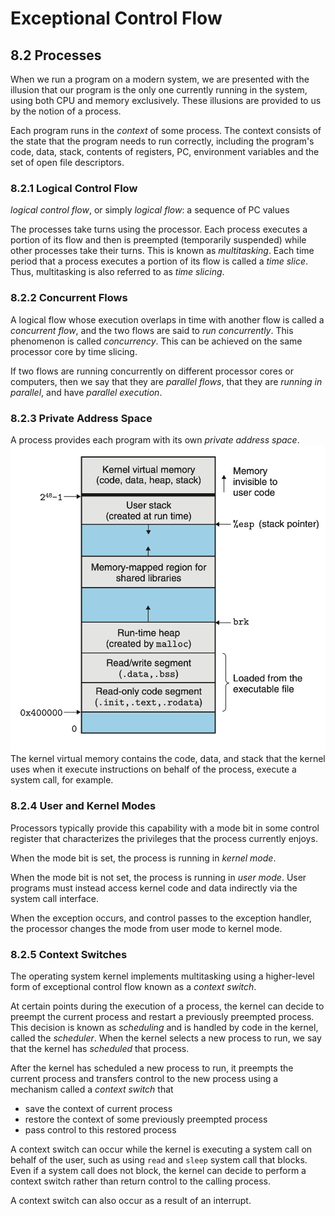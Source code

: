 # Exceptional Control Flow
## 8.2 Processes
When we run a program on a modern system, we are presented with the illusion that our program is the only one currently running in the system, using both CPU and memory exclusively. These illusions are provided to us by the notion of a process.

Each program runs in the *context* of some process. The context consists of the state that the program needs to run correctly, including the program's code, data, stack, contents of registers, PC, environment variables and the set of open file descriptors.

### 8.2.1 Logical Control Flow
*logical control flow*, or simply *logical flow*: a sequence of PC values

The processes take turns using the processor. Each process executes a portion of its flow and then is preempted (temporarily suspended) while other processes take their turns. This is known as *multitasking*. Each time period that a process executes a portion of its flow is called a *time slice*. Thus, multitasking is also referred to as *time slicing*.

### 8.2.2 Concurrent Flows
A logical flow whose execution overlaps in time with another flow is called a *concurrent flow*, and the two flows are said to *run concurrently*. This phenomenon is called *concurrency*. This can be achieved on the same processor core by time slicing.

If two flows are running concurrently on different processor cores or computers, then we say that they are *parallel flows*, that they are *running in parallel*, and have *parallel execution*.

### 8.2.3 Private Address Space
A process provides each program with its own *private address space*.
![](figures/figure8.13_private_address_space.png)
The kernel virtual memory contains the code, data, and stack that the kernel uses when it execute instructions on behalf of the process, execute a system call, for example.

### 8.2.4 User and Kernel Modes
Processors typically provide this capability with a mode bit in some control register that characterizes the privileges that the process currently enjoys. 

When the mode bit is set, the process is running in *kernel mode*.

When the mode bit is not set, the process is running in *user mode*. User programs must instead access kernel code and data indirectly via the system call interface.

When the exception occurs, and control passes to the exception handler, the processor changes the mode from user mode to kernel mode.

### 8.2.5 Context Switches
The operating system kernel implements multitasking using a higher-level form of exceptional control flow known as a *context switch*.

At certain points during the execution of a process, the kernel can decide to preempt the current process and restart a previously preempted process. This decision is known as *scheduling* and is handled by code in the kernel, called the *scheduler*. When the kernel selects a new process to run, we say that the kernel has *scheduled* that process.

After the kernel has scheduled a new process to run, it preempts the current process and transfers control to the new process using a mechanism called a *context switch* that
+ save the context of current process
+ restore the context of some previously preempted process
+ pass control to this restored process

A context switch can occur while the kernel is executing a system call on behalf of the user, such as using `read` and `sleep` system call that blocks. Even if a system call does not block, the kernel can decide to perform a context switch rather than return control to the calling process.

A context switch can also occur as a result of an interrupt.